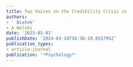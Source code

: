 ```yaml
---
title: Two Voices on the Credibility Crisis in
authors:
- ' Białek'
- A Wolski
date: '2023-01-01'
publishDate: '2024-03-10T16:36:19.855795Z'
publication_types:
- article-journal
publication: '*Psychology*'
---
```

